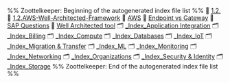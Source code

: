 %% Zoottelkeeper: Beginning of the autogenerated index file list  %%
📄 [1.2.](Cloud%20Computing/AWS/1.2.)
📄 [1.2.AWS-Well-Architected-Framework](Cloud%20Computing/AWS/1.2.AWS-Well-Architected-Framework)
📄 [AWS](Cloud%20Computing/AWS/AWS.md)
📄 [Endpoint vs Gateway](Cloud%20Computing/AWS/Endpoint%20vs%20Gateway.md)
📄 [SAP Questions](Cloud%20Computing/AWS/SAP%20Questions.md)
📄 [Well Architected tool](Cloud%20Computing/AWS/Well%20Architected%20tool.md)
🗂️ [_Index_Application Integration](Cloud%20Computing/AWS/Application%20Integration/_Index_Application%20Integration)
🗂️ [_Index_Billing](Cloud%20Computing/AWS/Billing/_Index_Billing)
🗂️ [_Index_Compute](Cloud%20Computing/AWS/Compute/_Index_Compute)
🗂️ [_Index_Databases](Cloud%20Computing/AWS/Databases/_Index_Databases)
🗂️ [_Index_IoT](Cloud%20Computing/AWS/IoT/_Index_IoT)
🗂️ [_Index_Migration & Transfer](Cloud%20Computing/AWS/Migration%20&%20Transfer/_Index_Migration%20&%20Transfer)
🗂️ [_Index_ML](Cloud%20Computing/AWS/ML/_Index_ML)
🗂️ [_Index_Monitoring](Cloud%20Computing/AWS/Monitoring/_Index_Monitoring)
🗂️ [_Index_Networking](Cloud%20Computing/AWS/Networking/_Index_Networking)
🗂️ [_Index_Organizations](Cloud%20Computing/AWS/Organizations/_Index_Organizations)
🗂️ [_Index_Security & Identity](Cloud%20Computing/AWS/Security%20&%20Identity/_Index_Security%20&%20Identity)
🗂️ [_Index_Storage](Cloud%20Computing/AWS/Storage/_Index_Storage)
%% Zoottelkeeper: End of the autogenerated index file list  %%
